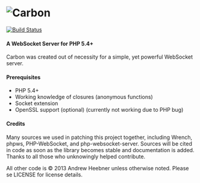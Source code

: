 ![Carbon](http://php-oop.net/~andrew/carbon-head.png)
======

[![Build Status](https://drone.io/github.com/dieselcode/Carbon/status.png)](https://drone.io/github.com/dieselcode/Carbon/latest)

#### A WebSocket Server for PHP 5.4+ ####

Carbon was created out of necessity for a simple, yet powerful WebSocket server.

#### Prerequisites ####
 - PHP 5.4+
 - Working knowledge of closures (anonymous functions)
 - Socket extension
 - OpenSSL support (optional) (currently not working due to PHP bug)


#### Credits ####

Many sources we used in patching this project together, including Wrench, phpws, PHP-WebSocket, and php-websocket-server.  Sources will be cited in code as soon as the library becomes stable and documentation is added.  Thanks to all those who unknowingly helped contribute.

All other code is &copy; 2013 Andrew Heebner unless otherwise noted.  Please se LICENSE for license details.
